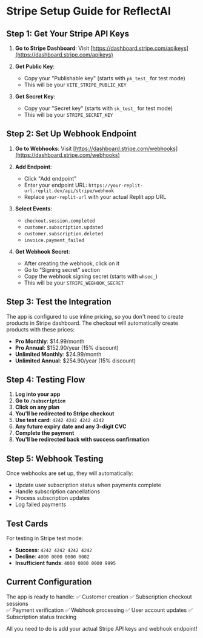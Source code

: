 # Stripe Setup Guide for ReflectAI

## Step 1: Get Your Stripe API Keys

1. **Go to Stripe Dashboard**: Visit [https://dashboard.stripe.com/apikeys](https://dashboard.stripe.com/apikeys)

2. **Get Public Key**: 
   - Copy your "Publishable key" (starts with `pk_test_` for test mode)
   - This will be your `VITE_STRIPE_PUBLIC_KEY`

3. **Get Secret Key**:
   - Copy your "Secret key" (starts with `sk_test_` for test mode)
   - This will be your `STRIPE_SECRET_KEY`

## Step 2: Set Up Webhook Endpoint

1. **Go to Webhooks**: Visit [https://dashboard.stripe.com/webhooks](https://dashboard.stripe.com/webhooks)

2. **Add Endpoint**:
   - Click "Add endpoint"
   - Enter your endpoint URL: `https://your-replit-url.replit.dev/api/stripe/webhook`
   - Replace `your-replit-url` with your actual Replit app URL

3. **Select Events**:
   - `checkout.session.completed`
   - `customer.subscription.updated`
   - `customer.subscription.deleted`
   - `invoice.payment_failed`

4. **Get Webhook Secret**:
   - After creating the webhook, click on it
   - Go to "Signing secret" section
   - Copy the webhook signing secret (starts with `whsec_`)
   - This will be your `STRIPE_WEBHOOK_SECRET`

## Step 3: Test the Integration

The app is configured to use inline pricing, so you don't need to create products in Stripe dashboard. The checkout will automatically create products with these prices:

- **Pro Monthly**: $14.99/month
- **Pro Annual**: $152.90/year (15% discount)
- **Unlimited Monthly**: $24.99/month  
- **Unlimited Annual**: $254.90/year (15% discount)

## Step 4: Testing Flow

1. **Log into your app**
2. **Go to `/subscription`**
3. **Click on any plan**
4. **You'll be redirected to Stripe checkout**
5. **Use test card**: `4242 4242 4242 4242`
6. **Any future expiry date and any 3-digit CVC**
7. **Complete the payment**
8. **You'll be redirected back with success confirmation**

## Step 5: Webhook Testing

Once webhooks are set up, they will automatically:
- Update user subscription status when payments complete
- Handle subscription cancellations
- Process subscription updates
- Log failed payments

## Test Cards

For testing in Stripe test mode:
- **Success**: `4242 4242 4242 4242`
- **Decline**: `4000 0000 0000 0002`
- **Insufficient funds**: `4000 0000 0000 9995`

## Current Configuration

The app is ready to handle:
✅ Customer creation
✅ Subscription checkout sessions  
✅ Payment verification
✅ Webhook processing
✅ User account updates
✅ Subscription status tracking

All you need to do is add your actual Stripe API keys and webhook endpoint!